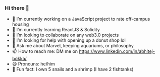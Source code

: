 ### Hi there 👋

- 🔭 I’m currently working on a JavaScript project to rate off-campus housing
- 🌱 I’m currently learning ReactJS & Solidity
- 👯 I’m looking to collaborate on any web3.0 projects
- 🍩 I’m looking for help with opening up a donut shop lol
- 💬 Ask me about Marvel, keeping aquariums, or philosophy
- 📫 How to reach me: DM me on https://www.linkedin.com/in/abhitej-bokka/
- 😄 Pronouns: he/him
- 🐌 Fun fact: I own 5 snails and a shrimp (I have 2 fishtanks)

